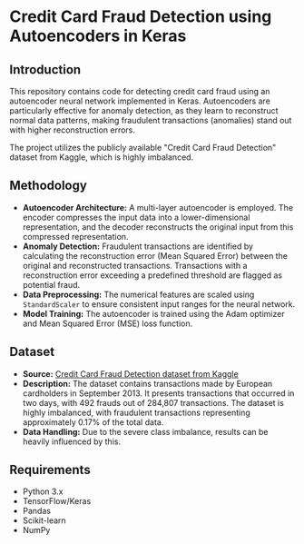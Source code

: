 # Credit Card Fraud Detection using Autoencoders in Keras

## Introduction

This repository contains code for detecting credit card fraud using an autoencoder neural network implemented in Keras. Autoencoders are particularly effective for anomaly detection, as they learn to reconstruct normal data patterns, making fraudulent transactions (anomalies) stand out with higher reconstruction errors.

The project utilizes the publicly available "Credit Card Fraud Detection" dataset from Kaggle, which is highly imbalanced.

## Methodology

* **Autoencoder Architecture:** A multi-layer autoencoder is employed. The encoder compresses the input data into a lower-dimensional representation, and the decoder reconstructs the original input from this compressed representation.
* **Anomaly Detection:** Fraudulent transactions are identified by calculating the reconstruction error (Mean Squared Error) between the original and reconstructed transactions. Transactions with a reconstruction error exceeding a predefined threshold are flagged as potential fraud.
* **Data Preprocessing:** The numerical features are scaled using `StandardScaler` to ensure consistent input ranges for the neural network.
* **Model Training:** The autoencoder is trained using the Adam optimizer and Mean Squared Error (MSE) loss function.

## Dataset

* **Source:** [Credit Card Fraud Detection dataset from Kaggle](https://www.kaggle.com/datasets/mlg-ulb/creditcardfraud)
* **Description:** The dataset contains transactions made by European cardholders in September 2013. It presents transactions that occurred in two days, with 492 frauds out of 284,807 transactions. The dataset is highly imbalanced, with fraudulent transactions representing approximately 0.17% of the total data.
* **Data Handling:** Due to the severe class imbalance, results can be heavily influenced by this.

## Requirements

* Python 3.x
* TensorFlow/Keras
* Pandas
* Scikit-learn
* NumPy


